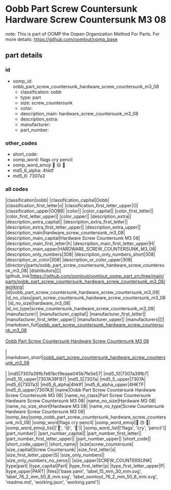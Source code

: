 # Oobb Part Screw Countersunk Hardware Screw Countersunk M3 08  

note: This is part of OOMP the Oopen Organization Method For Parts. For more details: https://github.com/oomlout/oomp_base

##  part details





### id
* oomp_id: oobb_part_screw_countersunk_hardware_screw_countersunk_m3_08
  * classification: oobb
  * type: part
  * size: screw_countersunk
  * color: 
  * description_main: hardware_screw_countersunk_m3_08
  * description_extra: 
  * manufacturer: 
  * part_number: 

### other_codes
* short_code: 
* oomp_word: flags cry pencil
* oomp_word_emoji :flags: :cry: :pencil:
* md5_6_alpha: 4hktf
* md5_6: 7307a3

### all codes 
|classification|oobb|
|classification_capital|Oobb|
|classification_first_letter|o|
|classification_first_letter_upper|O|
|classification_upper|OOBB|
|color||
|color_capital||
|color_first_letter||
|color_first_letter_upper||
|color_upper||
|description_extra||
|description_extra_capital||
|description_extra_first_letter||
|description_extra_first_letter_upper||
|description_extra_upper||
|description_main|hardware_screw_countersunk_m3_08|
|description_main_capital|Hardware Screw Countersunk M3 08|
|description_main_first_letter|h|
|description_main_first_letter_upper|H|
|description_main_upper|HARDWARE_SCREW_COUNTERSUNK_M3_08|
|description_only_numbers|308|
|description_only_numbers_short|308|
|description_or_color|308|
|description_or_color_upper|308|
|directory|parts/oobb_part_screw_countersunk_hardware_screw_countersunk_m3_08|
|distributors|[]|
|github_link|https://github.com/oomlout/oomlout_oomp_part_src/tree/main/parts/oobb_part_screw_countersunk_hardware_screw_countersunk_m3_08/working|
|id|oobb_part_screw_countersunk_hardware_screw_countersunk_m3_08|
|id_no_class|part_screw_countersunk_hardware_screw_countersunk_m3_08|
|id_no_size|hardware_m3_08|
|id_no_type|screw_countersunk_hardware_screw_countersunk_m3_08|
|manufacturer||
|manufacturer_capital||
|manufacturer_first_letter||
|manufacturer_first_letter_upper||
|manufacturer_upper||
|manufacturers|[]|
|markdown_full|[oobb_part_screw_countersunk_hardware_screw_countersunk_m3_08](https://github.com/oomlout/oomlout_oomp_part_src/tree/main/parts/oobb_part_screw_countersunk_hardware_screw_countersunk_m3_08/working)<br>[](https://github.com/oomlout/oomlout_oomp_part_src/tree/main/parts/oobb_part_screw_countersunk_hardware_screw_countersunk_m3_08/working)<br>[Oobb Part Screw Countersunk Hardware Screw Countersunk M3 08](https://github.com/oomlout/oomlout_oomp_part_src/tree/main/parts/oobb_part_screw_countersunk_hardware_screw_countersunk_m3_08/working)<br><br>|
|markdown_short|[oobb_part_screw_countersunk_hardware_screw_countersunk_m3_08](https://github.com/oomlout/oomlout_oomp_part_src/tree/main/parts/oobb_part_screw_countersunk_hardware_screw_countersunk_m3_08/working)<br><br>|
|md5|7307a39fb7e61bcf9eaae045b7fe5e57|
|md5_10|7307a39fb7|
|md5_10_upper|7307A39FB7|
|md5_5|7307a|
|md5_5_upper|7307A|
|md5_6|7307a3|
|md5_6_alpha|4hktf|
|md5_6_alpha_upper|4HKTF|
|md5_6_upper|7307A3|
|name|Oobb Part Screw Countersunk Hardware Screw Countersunk M3 08|
|name_no_class|Part Screw Countersunk Hardware Screw Countersunk M3 08|
|name_no_size|Hardware M3 08|
|name_no_size_short|Hardware M3 08|
|name_no_type|Screw Countersunk Hardware Screw Countersunk M3 08|
|oomp_key|oomp_oobb_part_screw_countersunk_hardware_screw_countersunk_m3_08|
|oomp_word|flags cry pencil|
|oomp_word_emoji|:flags: :cry: :pencil:|
|oomp_word_emoji_list|[':flags:', ':cry:', ':pencil:']|
|oomp_word_list|['flags', 'cry', 'pencil']|
|part_number||
|part_number_capital||
|part_number_first_letter||
|part_number_first_letter_upper||
|part_number_upper||
|short_code||
|short_code_upper||
|short_name||
|size|screw_countersunk|
|size_capital|Screw Countersunk|
|size_first_letter|s|
|size_first_letter_upper|S|
|size_only_numbers||
|size_only_numbers_no_zeros||
|size_upper|SCREW_COUNTERSUNK|
|type|part|
|type_capital|Part|
|type_first_letter|p|
|type_first_letter_upper|P|
|type_upper|PART|
|files|['base.yaml', 'label_15_mm_30_mm.svg', 'label_76_2_mm_50_8_mm.svg', 'label_oomlout_76_2_mm_50_8_mm.svg', 'readme.md', 'working.json', 'working.yaml']|
